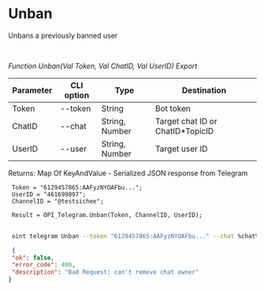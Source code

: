 ﻿---
sidebar_position: 2
---

# Unban
 Unbans a previously banned user




<br/>


*Function Unban(Val Token, Val ChatID, Val UserID) Export*

 | Parameter | CLI option | Type | Destination |
 |-|-|-|-|
 | Token | --token | String | Bot token |
 | ChatID | --chat | String, Number | Target chat ID or ChatID*TopicID |
 | UserID | --user | String, Number | Target user ID |

 
 Returns: Map Of KeyAndValue - Serialized JSON response from Telegram


```bsl title="Code example"
 Token = "6129457865:AAFyzNYOAFbu...";
 UserID = "461699897";
 ChannelID = "@testsichee";
 
 Result = OPI_Telegram.Unban(Token, ChannelID, UserID);
```
	


```sh title="CLI command example"
 
 oint telegram Unban --token "6129457865:AAFyzNYOAFbu..." --chat %chat% --user "461699897"

```

```json title="Result"
 {
 "ok": false,
 "error_code": 400,
 "description": "Bad Request: can't remove chat owner"
}
```
